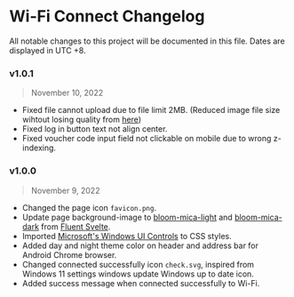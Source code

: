 # Wi-Fi Connect Changelog
All notable changes to this project will be documented in this file. Dates are displayed in UTC +8.

### v1.0.1
> November 10, 2022
- Fixed file cannot upload due to file limit 2MB. (Reduced image file size wihtout losing quality from [here](https://www.imagesmaller.com/))
- Fixed log in button text not align center.
- Fixed voucher code input field not clickable on mobile due to wrong z-indexing.


### v1.0.0
> November 9, 2022
- Changed the page icon `favicon.png`.
- Update page background-image to [bloom-mica-light](https://fluent-svelte.vercel.app/bloom-mica-light.png) and [bloom-mica-dark](https://fluent-svelte.vercel.app/bloom-mica-dark.png) from [Fluent Svelte](https://github.com/Tropix126/fluent-svelte).
- Imported [Microsoft's Windows UI Controls](https://github.com/microsoft/microsoft-ui-xaml/) to CSS styles.
- Added day and night theme color on header and address bar for Android Chrome browser.
- Changed connected successfully icon `check.svg`, inspired from Windows 11 settings windows update Windows up to date icon.
- Added success message when connected successfully to Wi-Fi.